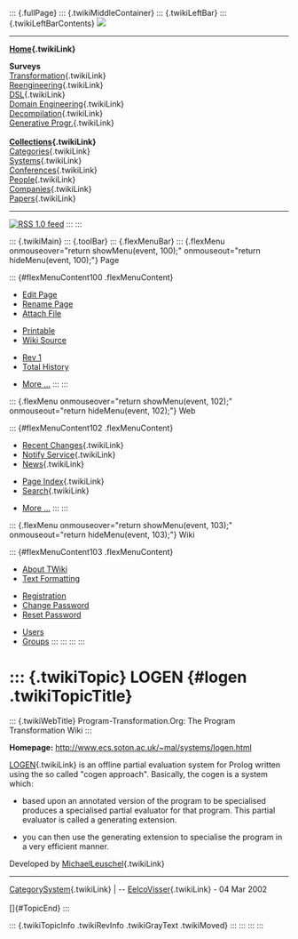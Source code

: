 ::: {.fullPage}
::: {.twikiMiddleContainer}
::: {.twikiLeftBar}
::: {.twikiLeftBarContents}
![](../pub/transformation.gif)

------------------------------------------------------------------------

**[Home](WebHome){.twikiLink}**

**Surveys**\
[Transformation](ProgramTransformation){.twikiLink}\
[Reengineering](ReengineeringWiki){.twikiLink}\
[DSL](DomainSpecificLanguages){.twikiLink}\
[Domain Engineering](DomainEngineering){.twikiLink}\
[Decompilation](DeCompilation){.twikiLink}\
[Generative Progr.](GenerativeProgrammingWiki){.twikiLink}\
\
**[Collections](CategoryCollection){.twikiLink}**\
[Categories](CategoryCategory){.twikiLink}\
[Systems](TransformationSystems){.twikiLink}\
[Conferences](TransformationConferences){.twikiLink}\
[People](TransformationPeople){.twikiLink}\
[Companies](TransformationCompanies){.twikiLink}\
[Papers](CategoryPaper){.twikiLink}

------------------------------------------------------------------------

[![](../pub/rss.gif "RSS 1.0 feed")](WebRss@skin=rss)
:::
:::

::: {.twikiMain}
::: {.toolBar}
::: {.flexMenuBar}
::: {.flexMenu onmouseover="return showMenu(event, 100);" onmouseout="return hideMenu(event, 100);"}
Page

::: {#flexMenuContent100 .flexMenuContent}
-   [Edit
    Page](http://www.program-transformation.org/edit/Transform/LOGEN?t=1536826511)
-   [Rename
    Page](http://www.program-transformation.org/rename/Transform/LOGEN)
-   [Attach
    File](http://www.program-transformation.org/attach/Transform/LOGEN)

<!-- -->

-   [Printable](http://www.program-transformation.org/view/Transform/LOGEN?skin=print.pattern)
-   [Wiki
    Source](http://www.program-transformation.org/view/Transform/LOGEN?skin=text&raw=on&contenttype=text/plain)

<!-- -->

-   [Rev
    1](http://www.program-transformation.org/view/Transform/LOGEN?rev=1.1)
-   [Total
    History](http://www.program-transformation.org/rdiff/Transform/LOGEN)

<!-- -->

-   [More
    \...](http://www.program-transformation.org/oops/Transform/LOGEN?template=oopsmore&param1=1.1&param2=1.1)
:::
:::

::: {.flexMenu onmouseover="return showMenu(event, 102);" onmouseout="return hideMenu(event, 102);"}
Web

::: {#flexMenuContent102 .flexMenuContent}
-   [Recent Changes](WebChanges){.twikiLink}
-   [Notify Service](WebNotify){.twikiLink}
-   [News](WebNews){.twikiLink}

<!-- -->

-   [Page Index](WebIndex){.twikiLink}
-   [Search](WebSearch){.twikiLink}

<!-- -->

-   [More
    \...](http://www.program-transformation.org/oops/Transform/LOGEN?template=oopsmore&param1=1.1&param2=1.1)
:::
:::

::: {.flexMenu onmouseover="return showMenu(event, 103);" onmouseout="return hideMenu(event, 103);"}
Wiki

::: {#flexMenuContent103 .flexMenuContent}
-   [About
    TWiki](http://www.program-transformation.org/view/TWiki/WebHome)
-   [Text
    Formatting](http://www.program-transformation.org/view/TWiki/TextFormattingRules)

<!-- -->

-   [Registration](http://www.program-transformation.org/view/TWiki/TWikiRegistration)
-   [Change
    Password](http://www.program-transformation.org/view/TWiki/ChangePassword)
-   [Reset
    Password](http://www.program-transformation.org/view/TWiki/ResetPassword)

<!-- -->

-   [Users](http://www.program-transformation.org/view/Main/TWikiUsers)
-   [Groups](http://www.program-transformation.org/view/Main/TWikiGroups)
:::
:::
:::
:::

::: {.twikiTopic}
LOGEN {#logen .twikiTopicTitle}
=====

::: {.twikiWebTitle}
Program-Transformation.Org: The Program Transformation Wiki
:::

**Homepage:** <http://www.ecs.soton.ac.uk/~mal/systems/logen.html>

[LOGEN](LOGEN){.twikiLink} is an offline partial evaluation system for
Prolog written using the so called \"cogen approach\". Basically, the
cogen is a system which:

-   based upon an annotated version of the program to be specialised
    produces a specialised partial evaluator for that program. This
    partial evaluator is called a generating extension.

<!-- -->

-   you can then use the generating extension to specialise the program
    in a very efficient manner.

Developed by [MichaelLeuschel](MichaelLeuschel){.twikiLink}

------------------------------------------------------------------------

[CategorySystem](CategorySystem){.twikiLink} \| \--
[EelcoVisser](../Main/EelcoVisser){.twikiLink} - 04 Mar 2002\
\
[]{#TopicEnd}
:::

::: {.twikiTopicInfo .twikiRevInfo .twikiGrayText .twikiMoved}
:::
:::
:::
:::
